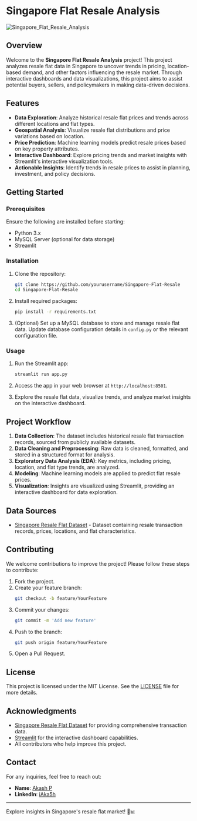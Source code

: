 # Singapore Flat Resale Analysis

![Singapore_Flat_Resale_Analysis](https://github.com/user-attachments/assets/7fd3c67d-6e05-42f6-baee-8abfda5cc0fe)


## Overview

Welcome to the **Singapore Flat Resale Analysis** project! This project analyzes resale flat data in Singapore to uncover trends in pricing, location-based demand, and other factors influencing the resale market. Through interactive dashboards and data visualizations, this project aims to assist potential buyers, sellers, and policymakers in making data-driven decisions.

## Features

- **Data Exploration**: Analyze historical resale flat prices and trends across different locations and flat types.
- **Geospatial Analysis**: Visualize resale flat distributions and price variations based on location.
- **Price Prediction**: Machine learning models predict resale prices based on key property attributes.
- **Interactive Dashboard**: Explore pricing trends and market insights with Streamlit's interactive visualization tools.
- **Actionable Insights**: Identify trends in resale prices to assist in planning, investment, and policy decisions.

## Getting Started

### Prerequisites

Ensure the following are installed before starting:

- Python 3.x
- MySQL Server (optional for data storage)
- Streamlit

### Installation

1. Clone the repository:
    ```bash
    git clone https://github.com/yourusername/Singapore-Flat-Resale
    cd Singapore-Flat-Resale
    ```

2. Install required packages:
    ```bash
    pip install -r requirements.txt
    ```

3. (Optional) Set up a MySQL database to store and manage resale flat data. Update database configuration details in `config.py` or the relevant configuration file.

### Usage

1. Run the Streamlit app:
    ```bash
    streamlit run app.py
    ```

2. Access the app in your web browser at `http://localhost:8501`.

3. Explore the resale flat data, visualize trends, and analyze market insights on the interactive dashboard.

## Project Workflow

1. **Data Collection**: The dataset includes historical resale flat transaction records, sourced from publicly available datasets.
2. **Data Cleaning and Preprocessing**: Raw data is cleaned, formatted, and stored in a structured format for analysis.
3. **Exploratory Data Analysis (EDA)**: Key metrics, including pricing, location, and flat type trends, are analyzed.
4. **Modeling**: Machine learning models are applied to predict flat resale prices.
5. **Visualization**: Insights are visualized using Streamlit, providing an interactive dashboard for data exploration.

## Data Sources

- [Singapore Resale Flat Dataset](https://data.gov.sg/collections/189/view) - Dataset containing resale transaction records, prices, locations, and flat characteristics.

## Contributing

We welcome contributions to improve the project! Please follow these steps to contribute:

1. Fork the project.
2. Create your feature branch:
    ```bash
    git checkout -b feature/YourFeature
    ```
3. Commit your changes:
    ```bash
    git commit -m 'Add new feature'
    ```
4. Push to the branch:
    ```bash
    git push origin feature/YourFeature
    ```
5. Open a Pull Request.

## License

This project is licensed under the MIT License. See the [LICENSE](https://github.com/iAka5h/Singapore-Flat-Resale/blob/main/Singapore%20Resale%20Flat%20Prices%20Predicting.pdf) file for more details.

## Acknowledgments

- [Singapore Resale Flat Dataset](https://data.gov.sg/collections/189/view) for providing comprehensive transaction data.
- [Streamlit](https://streamlit.io/) for the interactive dashboard capabilities.
- All contributors who help improve this project.

## Contact

For any inquiries, feel free to reach out:

- **Name**: [Akash P](mailto:martakash99@gmail.com)
- **LinkedIn**: [iAka5h](https://www.linkedin.com/in/iaka5h/)

---

Explore insights in Singapore's resale flat market! 🏢📊
